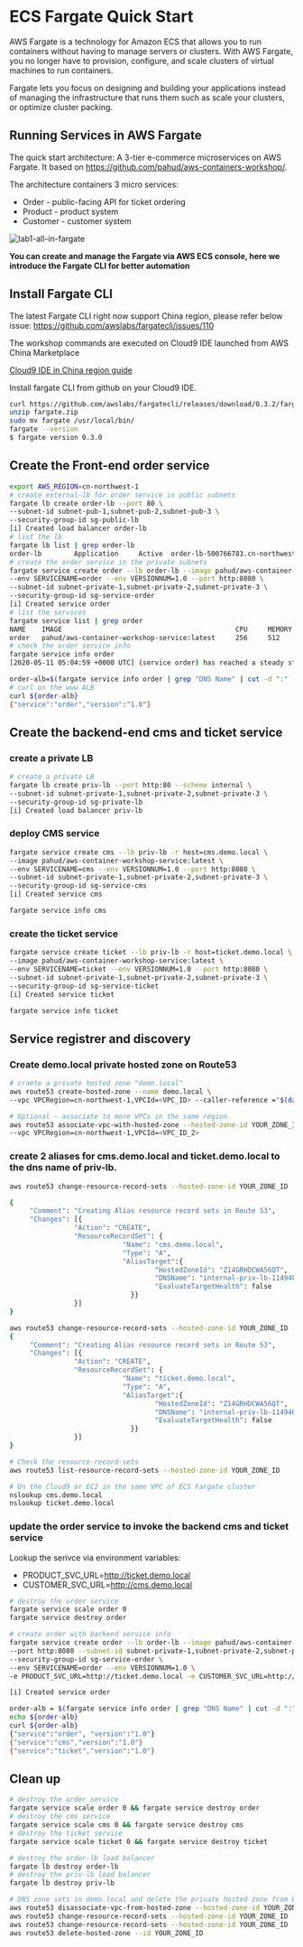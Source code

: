 # ECS Fargate Quick Start

AWS Fargate is a technology for Amazon ECS that allows you to run containers without having to manage servers or clusters. With AWS Fargate, you no longer have to provision, configure, and scale clusters of virtual machines to run containers. 

Fargate lets you focus on designing and building your applications instead of managing the infrastructure that runs them such as scale your clusters, or optimize cluster packing.

## Running Services in AWS Fargate

The quick start architecture: A 3-tier e-commerce microservices on AWS Fargate. It based on https://github.com/pahud/aws-containers-workshop/. 

The architecture containers 3 micro services:
- Order - public-facing API for ticket ordering
- Product - product system
- Customer - customer system

![lab1-all-in-fargate](media/lab1-all-in-fargate.png)

**You can create and manage the Fargate via AWS ECS console, here we introduce the Fargate CLI for better automation**

## Install Fargate CLI

The latest Fargate CLI right now support China region, please refer below issue: https://github.com/awslabs/fargatecli/issues/110

The workshop commands are executed on Cloud9 IDE launched from AWS China Marketplace

[Cloud9 IDE in China region guide](https://github.com/linjungz/cloud9)

Install fargate CLI from github on your Cloud9 IDE.

```bash
curl https://github.com/awslabs/fargatecli/releases/download/0.3.2/fargate-0.3.2-linux-amd64.zip -Lo fargate.zip
unzip fargate.zip
sudo mv fargate /usr/local/bin/
fargate --version
$ fargate version 0.3.0
```

## Create the Front-end order service
```bash
export AWS_REGION=cn-northwest-1
# create external-lb for order service in public subnets
fargate lb create order-lb --port 80 \
--subnet-id subnet-pub-1,subnet-pub-2,subnet-pub-3 \
--security-group-id sg-public-lb
[i] Created load balancer order-lb
# list the lb
fargate lb list | grep order-lb
order-lb        Application     Active  order-lb-500766783.cn-northwest-1.elb.amazonaws.com     HTTP:80
# create the order service in the private subnets
fargate service create order --lb order-lb --image pahud/aws-container-workshop-service:latest \
--env SERVICENAME=order --env VERSIONNUM=1.0 --port http:8080 \
--subnet-id subnet-private-1,subnet-private-2,subnet-private-3 \
--security-group-id sg-service-order
[i] Created service order
# list the services
fargate service list | grep order
NAME    IMAGE                                           CPU     MEMORY  LOAD BALANCER   DESIRED RUNNING PENDING
order   pahud/aws-container-workshop-service:latest     256     512     order-lb        1       1       0
# check the order service info
fargate service info order
[2020-05-11 05:04:59 +0000 UTC] (service order) has reached a steady state.

order-alb=$(fargate service info order | grep "DNS Name" | cut -d ":" -f2 | tr -d [:space:])
# curl on the www ALB
curl ${order-alb}
{"service":"order","version":"1.0"}
```

## Create the backend-end cms and ticket service
### create a private LB
```bash
# create a private LB
fargate lb create priv-lb --port http:80 --scheme internal \
--subnet-id subnet-private-1,subnet-private-2,subnet-private-3 \
--security-group-id sg-private-lb
[i] Created load balancer priv-lb
```

### deploy CMS service
```bash
fargate service create cms --lb priv-lb -r host=cms.demo.local \
--image pahud/aws-container-workshop-service:latest \
--env SERVICENAME=cms --env VERSIONNUM=1.0 --port http:8080 \
--subnet-id subnet-private-1,subnet-private-2,subnet-private-3 \
--security-group-id sg-service-cms
[i] Created service cms

fargate service info cms
```

### create the ticket service
```bash
fargate service create ticket --lb priv-lb -r host=ticket.demo.local \
--image pahud/aws-container-workshop-service:latest \
--env SERVICENAME=ticket --env VERSIONNUM=1.0 --port http:8080 \
--subnet-id subnet-private-1,subnet-private-2,subnet-private-3 \
--security-group-id sg-service-ticket
[i] Created service ticket

fargate service info ticket
```

## Service registrer and discovery
### Create demo.local private hosted zone on Route53
```bash
# craete a private hosted zone "demo.local"
aws route53 create-hosted-zone --name demo.local \
--vpc VPCRegion=cn-northwest-1,VPCId=<VPC_ID> --caller-reference ="$(date)" --hosted-zone-config PrivateZone=true

# Optional - associate to more VPCs in the same region
aws route53 associate-vpc-with-hosted-zone --hosted-zone-id YOUR_ZONE_ID  \
--vpc VPCRegion=cn-northwest-1,VPCId=<VPC_ID_2>
```

### create 2 aliases for cms.demo.local and ticket.demo.local to the dns name of priv-lb.
```bash
aws route53 change-resource-record-sets --hosted-zone-id YOUR_ZONE_ID  --change-batch file://cms-alias.json

{
     "Comment": "Creating Alias resource record sets in Route 53",
     "Changes": [{
                "Action": "CREATE",
                "ResourceRecordSet": {
                            "Name": "cms.demo.local",
                            "Type": "A",
                            "AliasTarget":{
                                    "HostedZoneId": "Z14GRHDCWA56QT",
                                    "DNSName": "internal-priv-lb-1149407287.cn-northwest-1.elb.amazonaws.com",
                                    "EvaluateTargetHealth": false
                              }}
                }]
}

aws route53 change-resource-record-sets --hosted-zone-id YOUR_ZONE_ID --change-batch file://ticket-alias.json
{
     "Comment": "Creating Alias resource record sets in Route 53",
     "Changes": [{
                "Action": "CREATE",
                "ResourceRecordSet": {
                            "Name": "ticket.demo.local",
                            "Type": "A",
                            "AliasTarget":{
                                    "HostedZoneId": "Z14GRHDCWA56QT",
                                    "DNSName": "internal-priv-lb-1149407287.cn-northwest-1.elb.amazonaws.com",
                                    "EvaluateTargetHealth": false
                              }}
                }]
}

# Check the resource-record-sets
aws route53 list-resource-record-sets --hosted-zone-id YOUR_ZONE_ID

# On the Cloud9 or EC2 in the same VPC of ECS Fargate cluster
nslookup cms.demo.local
nslookup ticket.demo.local
```

### update the order service to invoke the backend cms and ticket service

Lookup the serivce via environment variables: 
- PRODUCT_SVC_URL=http://ticket.demo.local
- CUSTOMER_SVC_URL=http://cms.demo.local

```bash
# destroy the order service
fargate service scale order 0
fargate service destroy order

# create order with backend service info
fargate service create order --lb order-lb --image pahud/aws-container-workshop-service:order-latest \
--port http:8080 --subnet-id subnet-private-1,subnet-private-2,subnet-private-3 \
--security-group-id sg-service-order \
--env SERVICENAME=order --env VERSIONNUM=1.0 \
-e PRODUCT_SVC_URL=http://ticket.demo.local -e CUSTOMER_SVC_URL=http://cms.demo.local

[i] Created service order

order-alb = $(fargate service info order | grep "DNS Name" | cut -d ":" -f2 | tr -d [:space:])
echo ${order-alb}
curl ${order-alb}
{"service":"order", "version":"1.0"}
{"service":"cms","version":"1.0"}
{"service":"ticket","version":"1.0"}
```

## Clean up
```bash
# destroy the order service
fargate service scale order 0 && fargate service destroy order
# destroy the cms service
fargate service scale cms 0 && fargate service destroy cms
# destroy the ticket service
fargate service scale ticket 0 && fargate service destroy ticket

# destroy the order-lb load balancer
fargate lb destroy order-lb
# destroy the priv-lb load balancer
fargate lb destroy priv-lb

# DNS zone sets in demo.local and delete the private hosted zone from Route53
aws route53 disassociate-vpc-from-hosted-zone --hosted-zone-id YOUR_ZONE_ID --vpc VPCRegion=cn-northwest-1,VPCId=<VPC_ID>
aws route53 change-resource-record-sets --hosted-zone-id YOUR_ZONE_ID  --change-batch file://cms-alias.json
aws route53 change-resource-record-sets --hosted-zone-id YOUR_ZONE_ID  --change-batch file://ticket-alias.json
aws route53 delete-hosted-zone --id YOUR_ZONE_ID 
```